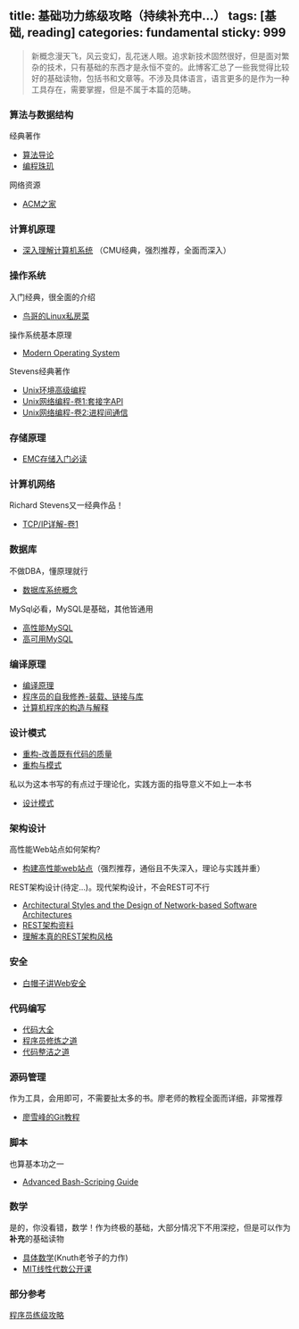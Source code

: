 title: 基础功力练级攻略（持续补充中...）
tags: [基础, reading]
categories: fundamental
sticky: 999
---


>新概念漫天飞，风云变幻，乱花迷人眼。追求新技术固然很好，但是面对繁杂的技术，只有基础的东西才是永恒不变的。此博客汇总了一些我觉得比较好的基础读物，包括书和文章等。不涉及具体语言，语言更多的是作为一种工具存在，需要掌握，但是不属于本篇的范畴。

<!--more-->

### 算法与数据结构
经典著作
- [算法导论](https://book.douban.com/subject/20432061/)
- [编程珠玑](https://book.douban.com/subject/3227098/)

网络资源
- [ACM之家](http://www.acmerblog.com/)


### 计算机原理
- [深入理解计算机系统](https://book.douban.com/subject/5333562/) （CMU经典，强烈推荐，全面而深入）

### 操作系统
入门经典，很全面的介绍
- [鸟哥的Linux私房菜](https://book.douban.com/subject/4889838/)

操作系统基本原理
- [Modern Operating System](http://book.douban.com/subject/3017583/)

Stevens经典著作
- [Unix环境高级编程](https://book.douban.com/subject/1788421/)
- [Unix网络编程-卷1:套接字API](https://book.douban.com/subject/4859464/)
- [Unix网络编程-卷2:进程间通信](https://book.douban.com/subject/4886882/)

### 存储原理
- [EMC存储入门必读](https://community.emc.com/thread/176852)

### 计算机网络
Richard Stevens又一经典作品！
- [TCP/IP详解-卷1](https://book.douban.com/subject/1088054/)

### 数据库
不做DBA，懂原理就行
- [数据库系统概念](http://book.douban.com/subject/10548379/)

MySql必看，MySQL是基础，其他皆通用
- [高性能MySQL](http://book.douban.com/subject/4241826/)
- [高可用MySQL](http://book.douban.com/subject/6847455/)

### 编译原理
- [编译原理](https://book.douban.com/subject/3296317/)
- [程序员的自我修养-装载、链接与库](https://read.douban.com/ebook/1637944/)
- [计算机程序的构造与解释](https://book.douban.com/subject/1148282/)

### 设计模式
- [重构-改善既有代码的质量](https://book.douban.com/subject/4262627/)
- [重构与模式](http://book.douban.com/subject/1917706/)

私以为这本书写的有点过于理论化，实践方面的指导意义不如上一本书
- [设计模式](https://book.douban.com/subject/1052241/)


### 架构设计
高性能Web站点如何架构?
- [构建高性能web站点](https://book.douban.com/subject/3924175/)（强烈推荐，通俗且不失深入，理论与实践并重）

REST架构设计(待定...)。现代架构设计，不会REST可不行
- [Architectural Styles and the Design of Network-based Software Architectures](https://mysql-udf-http.googlecode.com/files/REST_cn.pdf
)
- [REST架构资料](http://www.jianshu.com/p/ee8059f3e097)
- [理解本真的REST架构风格](http://www.infoq.com/cn/articles/understanding-restful-style)

### 安全
- [白帽子讲Web安全](https://book.douban.com/subject/10546925/)

### 代码编写
- [代码大全](https://book.douban.com/subject/1477390/)
- [程序员修炼之道](https://book.douban.com/subject/5387402/)
- [代码整洁之道](http://book.douban.com/subject/4199741/)

### 源码管理
作为工具，会用即可，不需要扯太多的书。廖老师的教程全面而详细，非常推荐
- [廖雪峰的Git教程](http://www.liaoxuefeng.com/wiki/0013739516305929606dd18361248578c67b8067c8c017b000)

### 脚本
也算基本功之一
- [Advanced Bash-Scriping Guide](http://www.tldp.org/LDP/abs/html/)

### 数学
是的，你没看错，数学！作为终极的基础，大部分情况下不用深挖，但是可以作为**补充**的基础读物

- [具体数学](https://book.douban.com/subject/21323941/)(Knuth老爷子的力作)
- [MIT线性代数公开课](http://open.163.com/special/opencourse/daishu.html)


### 部分参考
[程序员练级攻略](http://www.360doc.com/content/13/0407/09/919053_276618745.shtml)


